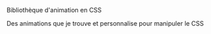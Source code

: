 Bibliothèque d'animation en CSS

Des animations que je trouve et personnalise pour manipuler le CSS
